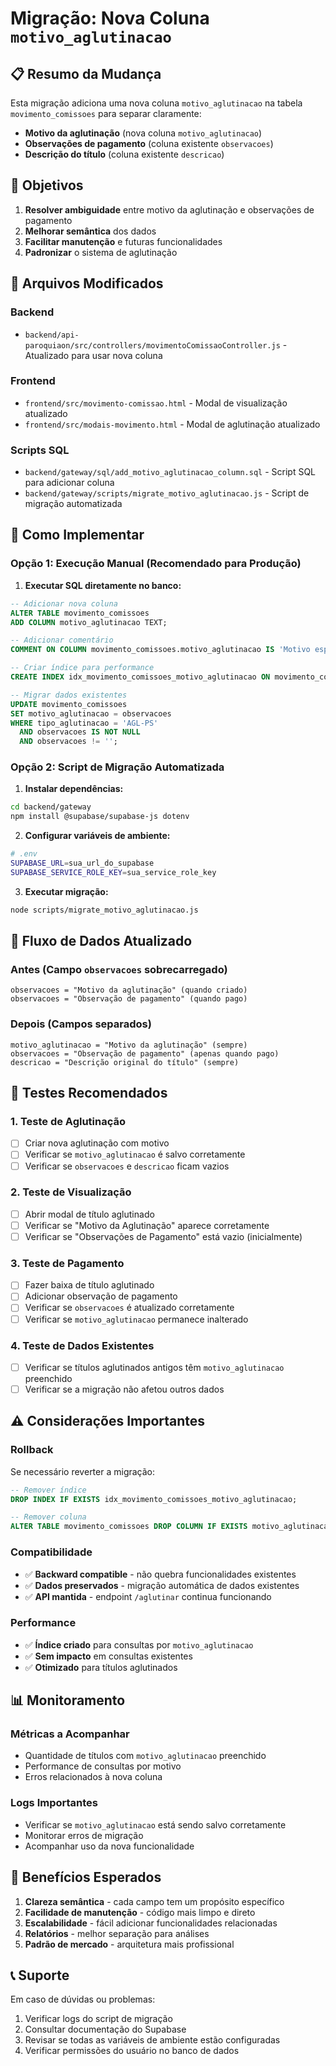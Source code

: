 # Migração: Nova Coluna `motivo_aglutinacao`

## 📋 Resumo da Mudança

Esta migração adiciona uma nova coluna `motivo_aglutinacao` na tabela `movimento_comissoes` para separar claramente:
- **Motivo da aglutinação** (nova coluna `motivo_aglutinacao`)
- **Observações de pagamento** (coluna existente `observacoes`)
- **Descrição do título** (coluna existente `descricao`)

## 🎯 Objetivos

1. **Resolver ambiguidade** entre motivo da aglutinação e observações de pagamento
2. **Melhorar semântica** dos dados
3. **Facilitar manutenção** e futuras funcionalidades
4. **Padronizar** o sistema de aglutinação

## 📁 Arquivos Modificados

### Backend
- `backend/api-paroquiaon/src/controllers/movimentoComissaoController.js` - Atualizado para usar nova coluna

### Frontend
- `frontend/src/movimento-comissao.html` - Modal de visualização atualizado
- `frontend/src/modais-movimento.html` - Modal de aglutinação atualizado

### Scripts SQL
- `backend/gateway/sql/add_motivo_aglutinacao_column.sql` - Script SQL para adicionar coluna
- `backend/gateway/scripts/migrate_motivo_aglutinacao.js` - Script de migração automatizada

## 🚀 Como Implementar

### Opção 1: Execução Manual (Recomendado para Produção)

1. **Executar SQL diretamente no banco:**
```sql
-- Adicionar nova coluna
ALTER TABLE movimento_comissoes 
ADD COLUMN motivo_aglutinacao TEXT;

-- Adicionar comentário
COMMENT ON COLUMN movimento_comissoes.motivo_aglutinacao IS 'Motivo específico da aglutinação de títulos - separado das observações de pagamento';

-- Criar índice para performance
CREATE INDEX idx_movimento_comissoes_motivo_aglutinacao ON movimento_comissoes(motivo_aglutinacao);

-- Migrar dados existentes
UPDATE movimento_comissoes 
SET motivo_aglutinacao = observacoes 
WHERE tipo_aglutinacao = 'AGL-PS' 
  AND observacoes IS NOT NULL 
  AND observacoes != '';
```

### Opção 2: Script de Migração Automatizada

1. **Instalar dependências:**
```bash
cd backend/gateway
npm install @supabase/supabase-js dotenv
```

2. **Configurar variáveis de ambiente:**
```bash
# .env
SUPABASE_URL=sua_url_do_supabase
SUPABASE_SERVICE_ROLE_KEY=sua_service_role_key
```

3. **Executar migração:**
```bash
node scripts/migrate_motivo_aglutinacao.js
```

## 🔄 Fluxo de Dados Atualizado

### Antes (Campo `observacoes` sobrecarregado)
```
observacoes = "Motivo da aglutinação" (quando criado)
observacoes = "Observação de pagamento" (quando pago)
```

### Depois (Campos separados)
```
motivo_aglutinacao = "Motivo da aglutinação" (sempre)
observacoes = "Observação de pagamento" (apenas quando pago)
descricao = "Descrição original do título" (sempre)
```

## 🧪 Testes Recomendados

### 1. Teste de Aglutinação
- [ ] Criar nova aglutinação com motivo
- [ ] Verificar se `motivo_aglutinacao` é salvo corretamente
- [ ] Verificar se `observacoes` e `descricao` ficam vazios

### 2. Teste de Visualização
- [ ] Abrir modal de título aglutinado
- [ ] Verificar se "Motivo da Aglutinação" aparece corretamente
- [ ] Verificar se "Observações de Pagamento" está vazio (inicialmente)

### 3. Teste de Pagamento
- [ ] Fazer baixa de título aglutinado
- [ ] Adicionar observação de pagamento
- [ ] Verificar se `observacoes` é atualizado corretamente
- [ ] Verificar se `motivo_aglutinacao` permanece inalterado

### 4. Teste de Dados Existentes
- [ ] Verificar se títulos aglutinados antigos têm `motivo_aglutinacao` preenchido
- [ ] Verificar se a migração não afetou outros dados

## ⚠️ Considerações Importantes

### Rollback
Se necessário reverter a migração:
```sql
-- Remover índice
DROP INDEX IF EXISTS idx_movimento_comissoes_motivo_aglutinacao;

-- Remover coluna
ALTER TABLE movimento_comissoes DROP COLUMN IF EXISTS motivo_aglutinacao;
```

### Compatibilidade
- ✅ **Backward compatible** - não quebra funcionalidades existentes
- ✅ **Dados preservados** - migração automática de dados existentes
- ✅ **API mantida** - endpoint `/aglutinar` continua funcionando

### Performance
- ✅ **Índice criado** para consultas por `motivo_aglutinacao`
- ✅ **Sem impacto** em consultas existentes
- ✅ **Otimizado** para títulos aglutinados

## 📊 Monitoramento

### Métricas a Acompanhar
- Quantidade de títulos com `motivo_aglutinacao` preenchido
- Performance de consultas por motivo
- Erros relacionados à nova coluna

### Logs Importantes
- Verificar se `motivo_aglutinacao` está sendo salvo corretamente
- Monitorar erros de migração
- Acompanhar uso da nova funcionalidade

## 🎉 Benefícios Esperados

1. **Clareza semântica** - cada campo tem um propósito específico
2. **Facilidade de manutenção** - código mais limpo e direto
3. **Escalabilidade** - fácil adicionar funcionalidades relacionadas
4. **Relatórios** - melhor separação para análises
5. **Padrão de mercado** - arquitetura mais profissional

## 📞 Suporte

Em caso de dúvidas ou problemas:
1. Verificar logs do script de migração
2. Consultar documentação do Supabase
3. Revisar se todas as variáveis de ambiente estão configuradas
4. Verificar permissões do usuário no banco de dados
